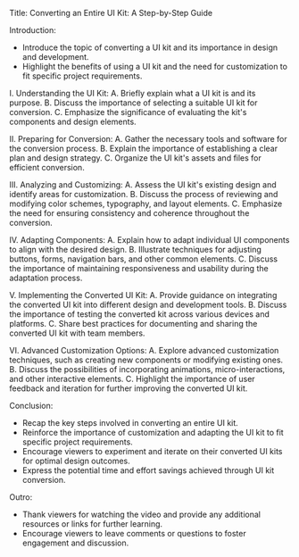 Title: Converting an Entire UI Kit: A Step-by-Step Guide

Introduction:
- Introduce the topic of converting a UI kit and its importance in design and development.
- Highlight the benefits of using a UI kit and the need for customization to fit specific project requirements.

I. Understanding the UI Kit:
A. Briefly explain what a UI kit is and its purpose.
B. Discuss the importance of selecting a suitable UI kit for conversion.
C. Emphasize the significance of evaluating the kit's components and design elements.

II. Preparing for Conversion:
A. Gather the necessary tools and software for the conversion process.
B. Explain the importance of establishing a clear plan and design strategy.
C. Organize the UI kit's assets and files for efficient conversion.

III. Analyzing and Customizing:
A. Assess the UI kit's existing design and identify areas for customization.
B. Discuss the process of reviewing and modifying color schemes, typography, and layout elements.
C. Emphasize the need for ensuring consistency and coherence throughout the conversion.

IV. Adapting Components:
A. Explain how to adapt individual UI components to align with the desired design.
B. Illustrate techniques for adjusting buttons, forms, navigation bars, and other common elements.
C. Discuss the importance of maintaining responsiveness and usability during the adaptation process.

V. Implementing the Converted UI Kit:
A. Provide guidance on integrating the converted UI kit into different design and development tools.
B. Discuss the importance of testing the converted kit across various devices and platforms.
C. Share best practices for documenting and sharing the converted UI kit with team members.

VI. Advanced Customization Options:
A. Explore advanced customization techniques, such as creating new components or modifying existing ones.
B. Discuss the possibilities of incorporating animations, micro-interactions, and other interactive elements.
C. Highlight the importance of user feedback and iteration for further improving the converted UI kit.

Conclusion:
- Recap the key steps involved in converting an entire UI kit.
- Reinforce the importance of customization and adapting the UI kit to fit specific project requirements.
- Encourage viewers to experiment and iterate on their converted UI kits for optimal design outcomes.
- Express the potential time and effort savings achieved through UI kit conversion.

Outro:
- Thank viewers for watching the video and provide any additional resources or links for further learning.
- Encourage viewers to leave comments or questions to foster engagement and discussion.